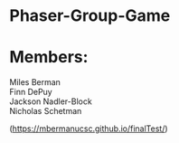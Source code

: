 # Phaser-Group-Game

# Members: <br/>
Miles Berman  
Finn DePuy  
Jackson Nadler-Block  
Nicholas Schetman  
  
  (https://mbermanucsc.github.io/finalTest/)
